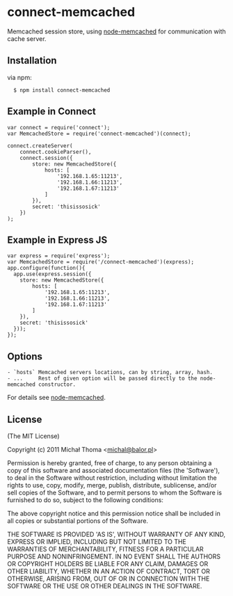 # connect-memcached

  Memcached session store, using [node-memcached](http://github.com/3rd-Eden/node-memcached) for communication with cache server.

## Installation

  via npm:

      $ npm install connect-memcached

## Example in Connect

    var connect = require('connect');
    var MemcachedStore = require('connect-memcached')(connect);

    connect.createServer(
        connect.cookieParser(),
        connect.session({ 
            store: new MemcachedStore({
                hosts: [
                    '192.168.1.65:11213',
                    '192.168.1.66:11213',
                    '192.168.1.67:11213'
                ]
            }), 
            secret: 'thisissosick'
        })
    );
    
## Example in Express JS


    var express = require('express');
    var MemcachedStore = require('/connect-memcached')(express);
    app.configure(function(){
      app.use(express.session({
        store: new MemcachedStore({
            hosts: [
                '192.168.1.65:11213',
                '192.168.1.66:11213',
                '192.168.1.67:11213'
            ]
        }), 
        secret: 'thisissosick'
      }));
    });

## Options

    - `hosts` Memcached servers locations, can by string, array, hash.
    - ...     Rest of given option will be passed directly to the node-memcached constructor.

  For details see [node-memcached](http://github.com/3rd-Eden/node-memcached).

## License 

(The MIT License)

Copyright (c) 2011 Michał Thoma &lt;michal@balor.pl&gt;

Permission is hereby granted, free of charge, to any person obtaining
a copy of this software and associated documentation files (the
'Software'), to deal in the Software without restriction, including
without limitation the rights to use, copy, modify, merge, publish,
distribute, sublicense, and/or sell copies of the Software, and to
permit persons to whom the Software is furnished to do so, subject to
the following conditions:

The above copyright notice and this permission notice shall be
included in all copies or substantial portions of the Software.

THE SOFTWARE IS PROVIDED 'AS IS', WITHOUT WARRANTY OF ANY KIND,
EXPRESS OR IMPLIED, INCLUDING BUT NOT LIMITED TO THE WARRANTIES OF
MERCHANTABILITY, FITNESS FOR A PARTICULAR PURPOSE AND NONINFRINGEMENT.
IN NO EVENT SHALL THE AUTHORS OR COPYRIGHT HOLDERS BE LIABLE FOR ANY
CLAIM, DAMAGES OR OTHER LIABILITY, WHETHER IN AN ACTION OF CONTRACT,
TORT OR OTHERWISE, ARISING FROM, OUT OF OR IN CONNECTION WITH THE
SOFTWARE OR THE USE OR OTHER DEALINGS IN THE SOFTWARE.
